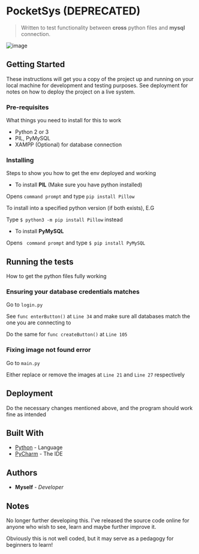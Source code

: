 # PocketSys (DEPRECATED)
> Written to test functionality between **cross** python files and **mysql** connection.

![image](http://i.imgur.com/fnJBYVY.png "image")

## Getting Started
These instructions will get you a copy of the project up and running on your local machine for development and testing purposes. See deployment for notes on how to deploy the project on a live system.

### Pre-requisites
What things you need to install for this to work
* Python 2 or 3
* PIL, PyMySQL
* XAMPP (Optional) for database connection


### Installing
Steps to show you how to get the env deployed and working

* To install **PIL** (Make sure you have python installed)

Opens ```command prompt``` and type ```pip install Pillow```

To install into a specified python version (if both exists), E.G

Type ```$ python3 -m pip install Pillow``` instead

* To install **PyMySQL**

Opens ``` command prompt``` and type ```$ pip install PyMySQL```

## Running the tests
How to get the python files fully working

### Ensuring your database credentials matches

Go to ```login.py```

See ```func enterButton()``` at ```Line 34``` and make sure all databases match the one you are connecting to

Do the same for ```func createButton()``` at ```Line 105```

### Fixing image not found error

Go to ```main.py```

Either replace or remove the images at ```Line 21``` and ```Line 27``` respectively


## Deployment
Do the necessary changes mentioned above, and the program should work fine as intended

## Built With
* [Python](https://www.python.org/) - Language
* [PyCharm](https://www.jetbrains.com/pycharm/) - The IDE

## Authors
* **Myself** - *Developer*

## Notes
No longer further developing this. I've released the source code online for anyone who wish to see, learn and maybe further improve it.

Obviously this is not well coded, but it may serve as a pedagogy for beginners to learn!
